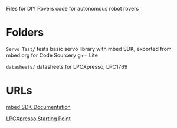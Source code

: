 Files for DIY Rovers code for autonomous robot rovers

# Folders

`Servo_Test/` tests basic servo library with mbed SDK, exported from mbed.org for Code Sourcery g++ Lite

`datasheets/` datasheets for LPCXpresso, LPC1769

# URLs

[mbed SDK Documentation](http://mbed.org/handbook/mbed-SDK)

[LPCXpresso Starting Point](http://www.nxp.com/techzones/microcontrollers-techzone/tools-ecosystem/lpcxpresso.html)

